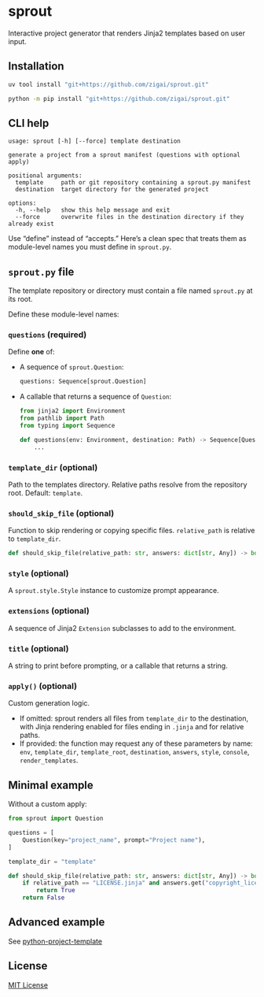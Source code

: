 # sprout

Interactive project generator that renders Jinja2 templates based on user input.

## Installation

  ```bash
  uv tool install "git+https://github.com/zigai/sprout.git"
  ```

  ```bash
  python -m pip install "git+https://github.com/zigai/sprout.git"
  ```

## CLI help

```text
usage: sprout [-h] [--force] template destination

generate a project from a sprout manifest (questions with optional apply)

positional arguments:
  template     path or git repository containing a sprout.py manifest
  destination  target directory for the generated project

options:
  -h, --help   show this help message and exit
  --force      overwrite files in the destination directory if they already exist
```

Use “define” instead of “accepts.” Here’s a clean spec that treats them as module-level names you must define in `sprout.py`.

## `sprout.py` file

The template repository or directory must contain a file named `sprout.py` at its root.

Define these module-level names:

### `questions` **(required)**

Define **one** of:

* A sequence of `sprout.Question`:

  ```python
  questions: Sequence[sprout.Question]
  ```

* A callable that returns a sequence of `Question`:

  ```python
  from jinja2 import Environment
  from pathlib import Path
  from typing import Sequence

  def questions(env: Environment, destination: Path) -> Sequence[Question]:
      ...
  ```

### `template_dir` (optional)

Path to the templates directory. Relative paths resolve from the repository root. Default: `template`.

### `should_skip_file` (optional)

Function to skip rendering or copying specific files. `relative_path` is relative to `template_dir`.

```python
def should_skip_file(relative_path: str, answers: dict[str, Any]) -> bool: ...
```

### `style` (optional)

A `sprout.style.Style` instance to customize prompt appearance.

### `extensions` (optional)

A sequence of Jinja2 `Extension` subclasses to add to the environment.

### `title` (optional)

A string to print before prompting, or a callable that returns a string.

### `apply()` (optional)

Custom generation logic.

* If omitted: sprout renders all files from `template_dir` to the destination, with Jinja rendering enabled for files ending in `.jinja` and for relative paths.
* If provided: the function may request any of these parameters by name: `env`, `template_dir`, `template_root`, `destination`, `answers`, `style`, `console`, `render_templates`.

## Minimal example

Without a custom apply:

```python
from sprout import Question

questions = [
    Question(key="project_name", prompt="Project name"),
]

template_dir = "template"

def should_skip_file(relative_path: str, answers: dict[str, Any]) -> bool:
    if relative_path == "LICENSE.jinja" and answers.get("copyright_license") == "None":
        return True
    return False
```

## Advanced example

See [python-project-template](https://github.com/zigai/python-project-template)

## License

[MIT License](https://github.com/zigai/sprout/blob/master/LICENSE)
